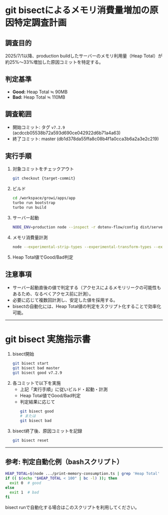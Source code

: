 # git bisectによるメモリ消費量増加の原因特定調査計画

## 調査目的
2025/7/1以降、production buildしたサーバーのメモリ利用量（Heap Total）が約25%～33%増加した原因コミットを特定する。

## 判定基準
- **Good:** Heap Total ≒ 90MB
- **Bad:** Heap Total ≒ 110MB

## 調査範囲
- 開始コミット: タグ `v7.2.9` (acdccb05538b72a593d690ce042922d6b71a4a63)
- 終了コミット: master (db1d378da55ffa8c08b4f1a0cca3b6a2a3e2c219)

## 実行手順
1. 対象コミットをチェックアウト
   ```bash
   git checkout {target-commit}
   ```
2. ビルド
   ```bash
   cd /workspace/growi/apps/app
   turbo run bootstrap
   turbo run build
   ```
3. サーバー起動
   ```bash
   NODE_ENV=production node --inspect -r dotenv-flow/config dist/server/app.js
   ```
4. メモリ消費量計測
   ```bash
   node --experimental-strip-types --experimental-transform-types --experimental-detect-module --no-warnings=ExperimentalWarning /home/vscode/print-memory-consumption.ts
   ```
5. Heap Total値でGood/Bad判定

## 注意事項
- サーバー起動直後の値で判定する（アクセスによるメモリリークの可能性もあるため、なるべくアクセス前に計測）。
- 必要に応じて複数回計測し、安定した値を採用する。
- bisectの自動化には、Heap Total値の判定をスクリプト化することで効率化可能。

---

# git bisect 実施指示書

1. bisect開始
   ```bash
   git bisect start
   git bisect bad master
   git bisect good v7.2.9
   ```
2. 各コミットで以下を実施
   - 上記「実行手順」に従いビルド・起動・計測
   - Heap Total値でGood/Bad判定
   - 判定結果に応じて
     ```bash
     git bisect good
     # または
     git bisect bad
     ```
3. bisect終了後、原因コミットを記録
   ```bash
   git bisect reset
   ```

---

## 参考: 判定自動化例（bashスクリプト）

```bash
HEAP_TOTAL=$(node .../print-memory-consumption.ts | grep 'Heap Total' | awk '{print $3}')
if (( $(echo "$HEAP_TOTAL < 100" | bc -l) )); then
  exit 0  # good
else
  exit 1  # bad
fi
```
bisect runで自動化する場合はこのスクリプトを利用してください。

